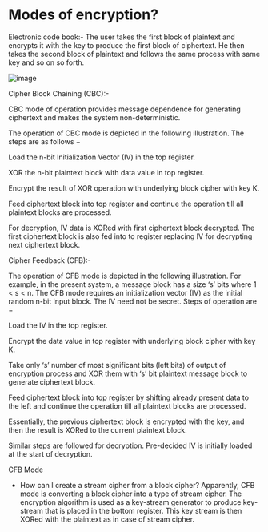 # Modes of encryption?

Electronic code book:-
The user takes the first block of plaintext and encrypts it with the key to produce the first block of ciphertext.
He then takes the second block of plaintext and follows the same process with same key and so on so forth.

![image](https://user-images.githubusercontent.com/112304474/189990912-e61082eb-fa48-4070-85f0-6dd949cf61f4.png)

Cipher Block Chaining (CBC):-

CBC mode of operation provides message dependence for generating ciphertext and makes the system non-deterministic.

The operation of CBC mode is depicted in the following illustration. The steps are as follows −

Load the n-bit Initialization Vector (IV) in the top register.

XOR the n-bit plaintext block with data value in top register.

Encrypt the result of XOR operation with underlying block cipher with key K.

Feed ciphertext block into top register and continue the operation till all plaintext blocks are processed.

For decryption, IV data is XORed with first ciphertext block decrypted. The first ciphertext block is also fed into to register replacing IV for decrypting next ciphertext block.


Cipher Feedback (CFB):-

The operation of CFB mode is depicted in the following illustration. For example, in the present system, a message block has a size ‘s’ bits where 1 < s < n. The CFB mode requires an initialization vector (IV) as the initial random n-bit input block. The IV need not be secret. Steps of operation are −

Load the IV in the top register.

Encrypt the data value in top register with underlying block cipher with key K.

Take only ‘s’ number of most significant bits (left bits) of output of encryption process and XOR them with ‘s’ bit plaintext message block to generate ciphertext block.

Feed ciphertext block into top register by shifting already present data to the left and continue the operation till all plaintext blocks are processed.

Essentially, the previous ciphertext block is encrypted with the key, and then the result is XORed to the current plaintext block.

Similar steps are followed for decryption. Pre-decided IV is initially loaded at the start of decryption.

CFB Mode

* How can I create a stream cipher from a block cipher?
Apparently, CFB mode is converting a block cipher into a type of stream cipher. The encryption algorithm is used as a key-stream generator to produce key-stream that is placed in the bottom register. This key stream is then XORed with the plaintext as in case of stream cipher.
